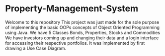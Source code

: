 # Property-Management-System
Welcome to this repository
This project was just made for the sole purpose of implementing the basic OOPs concepts of Object Oriented Programming using Java.
We have 5 Classes Bonds, Properties, Stocks and Commodities
We have investors coming up and changing their data and a login interface for accessing their respective portfolios.
It was implemented by first drawing a Use Case Diagram.
